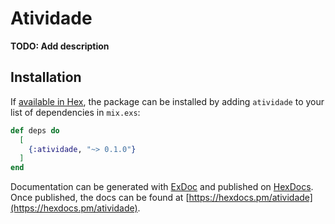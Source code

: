 # Atividade

**TODO: Add description**

## Installation

If [available in Hex](https://hex.pm/docs/publish), the package can be installed
by adding `atividade` to your list of dependencies in `mix.exs`:

```elixir
def deps do
  [
    {:atividade, "~> 0.1.0"}
  ]
end
```

Documentation can be generated with [ExDoc](https://github.com/elixir-lang/ex_doc)
and published on [HexDocs](https://hexdocs.pm). Once published, the docs can
be found at [https://hexdocs.pm/atividade](https://hexdocs.pm/atividade).


